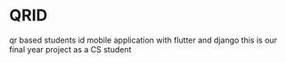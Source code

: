 # QRID
qr based students id mobile application with flutter and django
this is our final year project as a CS student
